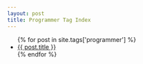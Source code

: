 ```yaml
---
layout: post
title: Programmer Tag Index
---
```

<ul>
{% for post in site.tags['programmer'] %}
    <li><a href="{{ post.url }}">{{ post.title }}</a></li>
{% endfor %}
</ul>

